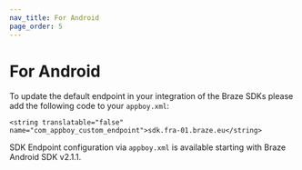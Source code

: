 ```yaml
---
nav_title: For Android
page_order: 5
---
```


# For Android
To update the default endpoint in your integration of the Braze SDKs please add the following code to your `appboy.xml`:

``<string translatable="false" name="com_appboy_custom_endpoint">sdk.fra-01.braze.eu</string>``

SDK Endpoint configuration via `appboy.xml` is available starting with Braze Android SDK v2.1.1.
